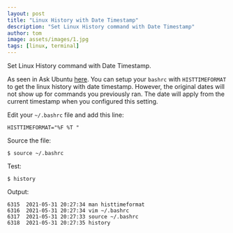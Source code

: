 ```yaml
---
layout: post
title: "Linux History with Date Timestamp"
description: "Set Linux History command with Date Timestamp"
author: tom
image: assets/images/1.jpg
tags: [linux, terminal]
---
```


Set Linux History command with Date Timestamp.

As seen in Ask Ubuntu [here](https://askubuntu.com/questions/391082/how-to-see-time-stamps-in-bash-history). You can setup your `bashrc` with `HISTTIMEFORMAT` to get the linux history with date timestamp. However, the original dates will not show up for commands you previously ran. The date will apply from the current timestamp when you configured this setting.

Edit your `~/.bashrc` file and add this line:

    HISTTIMEFORMAT="%F %T "

Source the file:

    $ source ~/.bashrc

Test:

    $ history

Output:

    6315  2021-05-31 20:27:34 man histtimeformat
    6316  2021-05-31 20:27:34 vim ~/.bashrc
    6317  2021-05-31 20:27:33 source ~/.bashrc
    6318  2021-05-31 20:27:35 history